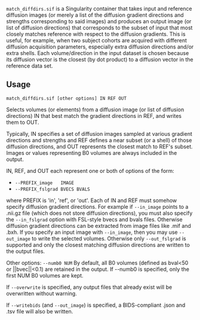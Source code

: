 `match_diffdirs.sif` is a Singularity container that takes input and reference
diffusion images (or merely a list of the diffusion gradient directions and
strengths corresponding to said images) and produces an output image (or list
of diffusion directions) that corresponds to the subset of input that most
closely matches reference with respect to the diffusion gradients.
This is useful, for example, when two subject cohorts are acquired with
different diffusion acquisition parameters, especially extra diffusion
directions and/or extra shells.
Each volume/direction in the input dataset is chosen because its diffusion
vector is the closest (by dot product) to a diffusion vector in the reference
data set.

## Usage
  `match_diffdirs.sif [other options] IN REF OUT`

Selects volumes (or elements) from a diffusion image (or list of diffusion
directions) IN that best match the gradient directions in REF, and writes
them to OUT.

Typically, IN specifies a set of diffusion images sampled at various
gradient directions and strengths and REF defines a near subset (or a
shell) of those diffusion directions, and OUT represents the closest
match to REF's subset.  Images or values representing B0 volumes are
always included in the output.

IN, REF, and OUT each represent one or both of options of the form:

-  `--PREFIX_image   IMAGE`
-  `--PREFIX_fslgrad BVECS BVALS`

where PREFIX is 'in', 'ref', or 'out'.  Each of IN and REF must somehow
specify diffusion gradient directions.  For example if `--in_image` points
to a .nii.gz file (which does not store diffusion directions), you must
also specify the `--in_fslgrad` option with FSL-style bvecs and bvals
files.  Otherwise diffusion gradient directions can be extracted from
image files like .mif and .bxh.  If you specify an input image with
`--in_image`, then you may use `--out_image` to write the selected volumes.
Otherwise only `--out_fslgrad` is supported and only the closest matching
diffusion directions are written to the output files.

Other options:
  `--numb0 NUM`
     By default, all B0 volumes (defined as bval<50 or ||bvec||<0.1)
     are retained in the output.  If --numb0 is specified, only the
     first NUM B0 volumes are kept.

If `--overwrite` is specified, any output files that already exist will be
overwritten without warning.

If `--writebids` (and `--out_image`) is specified, a BIDS-compliant .json and
.tsv file will also be written.

